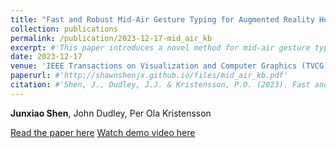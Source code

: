 ```yaml
---
title: "Fast and Robust Mid-Air Gesture Typing for Augmented Reality Headsets using 3D Trajectory Decoding"
collection: publications
permalink: /publication/2023-12-17-mid_air_kb
excerpt: #'This paper introduces a novel method for mid-air gesture typing optimized for augmented reality headsets by leveraging 3D trajectory decoding.'
date: 2023-12-17
venue: 'IEEE Transactions on Visualization and Computer Graphics (TVCG)'
paperurl: #'http://shawnshenjx.github.io/files/mid_air_kb.pdf'
citation: #'Shen, J., Dudley, J.J. & Kristensson, P.O. (2023). Fast and Robust Mid-Air Gesture Typing for Augmented Reality Headsets using 3D Trajectory Decoding. IEEE Transactions on Visualization and Computer Graphics.'
---
```

**Junxiao Shen**, John Dudley, Per Ola Kristensson

[Read the paper here](http://shawnshenjx.github.io/files/mid_air_kb.pdf)
[Watch demo video here](https://www.youtube.com/watch?v=yGVWpzkL5BE&feature=youtu.be)